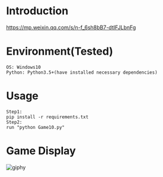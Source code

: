 # Introduction
https://mp.weixin.qq.com/s/n-f_6sh8bB7-dtIFJLbnFg

# Environment(Tested)
```
OS: Windows10
Python: Python3.5+(have installed necessary dependencies)
```

# Usage
```
Step1:
pip install -r requirements.txt
Step2:
run "python Game10.py"
```

# Game Display
![giphy](effect/running.gif)